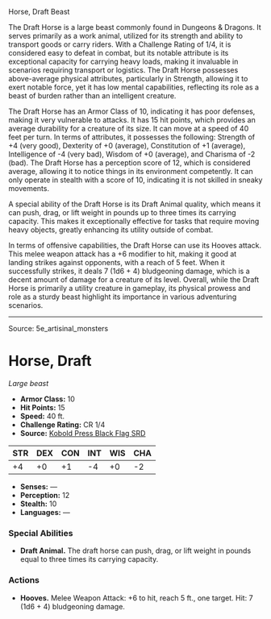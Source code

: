<MonsterName/>Horse, Draft</MonsterName>
<CreatureType/>Beast</CreatureType>

<summary>The Draft Horse is a large beast commonly found in Dungeons & Dragons. It serves primarily as a work animal, utilized for its strength and ability to transport goods or carry riders. With a Challenge Rating of 1/4, it is considered easy to defeat in combat, but its notable attribute is its exceptional capacity for carrying heavy loads, making it invaluable in scenarios requiring transport or logistics. The Draft Horse possesses above-average physical attributes, particularly in Strength, allowing it to exert notable force, yet it has low mental capabilities, reflecting its role as a beast of burden rather than an intelligent creature. </summary>

<detail>

The Draft Horse has an Armor Class of 10, indicating it has poor defenses, making it very vulnerable to attacks. It has 15 hit points, which provides an average durability for a creature of its size. It can move at a speed of 40 feet per turn. In terms of attributes, it possesses the following: Strength of +4 (very good), Dexterity of +0 (average), Constitution of +1 (average), Intelligence of -4 (very bad), Wisdom of +0 (average), and Charisma of -2 (bad). The Draft Horse has a perception score of 12, which is considered average, allowing it to notice things in its environment competently. It can only operate in stealth with a score of 10, indicating it is not skilled in sneaky movements.

A special ability of the Draft Horse is its Draft Animal quality, which means it can push, drag, or lift weight in pounds up to three times its carrying capacity. This makes it exceptionally effective for tasks that require moving heavy objects, greatly enhancing its utility outside of combat.

In terms of offensive capabilities, the Draft Horse can use its Hooves attack. This melee weapon attack has a +6 modifier to hit, making it good at landing strikes against opponents, with a reach of 5 feet. When it successfully strikes, it deals 7 (1d6 + 4) bludgeoning damage, which is a decent amount of damage for a creature of its level. Overall, while the Draft Horse is primarily a utility creature in gameplay, its physical prowess and role as a sturdy beast highlight its importance in various adventuring scenarios.</detail>



---

Source: 5e_artisinal_monsters

# Horse, Draft

*Large beast*

- **Armor Class:** 10
- **Hit Points:** 15
- **Speed:** 40 ft.
- **Challenge Rating:** CR 1/4
- **Source:** [Kobold Press Black Flag SRD](https://koboldpress.com/black-flag-roleplaying/)

| STR | DEX | CON | INT | WIS | CHA |
| --- | --- | --- | --- | --- | --- |
| +4 | +0 | +1 | -4 | +0 | -2 |

- **Senses:** —
- **Perception:** 12
- **Stealth:** 10
- **Languages:** —

### Special Abilities

- **Draft Animal.** The draft horse can push, drag, or lift weight in pounds equal to three times its carrying capacity.

### Actions

- **Hooves.** Melee Weapon Attack: +6 to hit, reach 5 ft., one target. Hit: 7 (1d6 + 4) bludgeoning damage.



